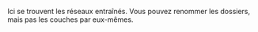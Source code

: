 Ici se trouvent les réseaux entraînés. Vous pouvez renommer les dossiers, mais pas les couches par eux-mêmes.